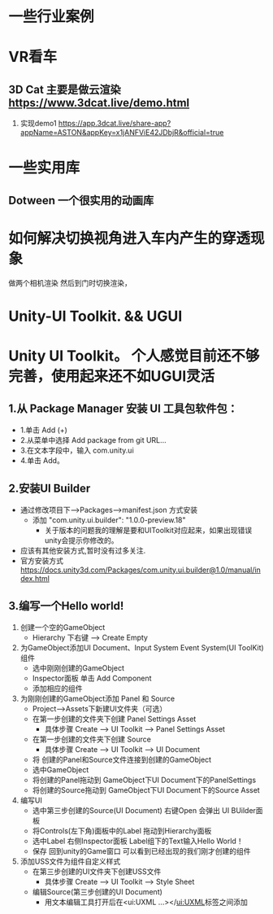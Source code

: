 # 一些行业案例
# VR看车
## 3D Cat 主要是做云渲染 https://www.3dcat.live/demo.html   
  1. 实现demo1 https://app.3dcat.live/share-app?appName=ASTON&appKey=x1jANFViE42JDbjR&official=true 
# 一些实用库
## Dotween 一个很实用的动画库
# 如何解决切换视角进入车内产生的穿透现象

做两个相机渲染  然后到门时切换渲染，


# Unity-UI Toolkit. &&  UGUI
# Unity UI Toolkit。  个人感觉目前还不够完善，使用起来还不如UGUI灵活
## 1.从 Package Manager 安装 UI 工具包软件包：
  - 1.单击 Add (+) 
  - 2.从菜单中选择 Add package from git URL… 
  - 3.在文本字段中，输入 com.unity.ui 
  - 4.单击 Add。
## 2.安装UI Builder
   - 通过修改项目下-->Packages-->manifest.json 方式安装
      - 添加 "com.unity.ui.builder": "1.0.0-preview.18"
         - 关于版本的问题我的理解是要和UIToolkit对应起来，如果出现错误unity会提示你修改的。
   - 应该有其他安装方式,暂时没有过多关注.
   - 官方安装方式 https://docs.unity3d.com/Packages/com.unity.ui.builder@1.0/manual/index.html
## 3.编写一个Hello world!
   1. 创建一个空的GameObject
      - Hierarchy 下右键 --> Create Empty
   2. 为GameObject添加UI Document、Input System Event System(UI ToolKit)组件
      - 选中刚刚创建的GameObject 
      - Inspector面板 单击 Add Component
      - 添加相应的组件
   3. 为刚刚创建的GameObject添加 Panel 和 Source
       - Project-->Assets下新建UI文件夹（可选）
       - 在第一步创建的文件夹下创建 Panel Settings Asset
            - 具体步骤 Create --> UI Toolkit --> Panel Settings Asset
       - 在第一步创建的文件夹下创建 Source
            - 具体步骤 Create --> UI Toolkit --> UI Document
       - 将 创建的Panel和Source文件连接到创建的GameObject
        - 选中GameObject
        - 将创建的Panel拖动到 GameObject下UI Document下的PanelSettings
        - 将创建的Source拖动到 GameObject下UI Document下的Source Asset
   4. 编写UI
      - 选中第三步创建的Source(UI Document) 右键Open 会弹出 UI BUilder面板
      - 将Controls(左下角)面板中的Label 拖动到Hierarchy面板
      - 选中Label 右侧Inspector面板 Label组下的Text输入Hello World！
      - 保存 回到unity的Game窗口 可以看到已经出现的我们刚才创建的组件
   5. 添加USS文件为组件自定义样式
      - 在第三步创建的UI文件夹下创建USS文件
        - 具体步骤 Create --> UI Toolkit --> Style Sheet
      - 编辑Source(第三步创建的UI Document)
        - 用文本编辑工具打开后在<ui:UXML ...></<ui:UXML>标签之间添加 <Style src="MyUI.uss" /> MyUI.uss为刚刚第一步创建的文件
      - 像写css一样写一个样式
        - 第一步创建的文件下添加
          ```css
            .MyUI{
              color: red;
            }
          ``` 
       - 将刚刚创建的样式添加到Source
        参考第四步的 编写UI 找到Style Class List输入刚才书写的MyUI 单击Add Style Class to List
       - 保存 回到unity的Game窗口 可以看到已我们刚才创建的组件 文字已经变成红色了
  ## 4.一些与CSS不太相同的样式属性
    ```
      文字水平居中 -unity-text-align: upper-center;
      文字水平垂直居中 -unity-text-align: middle-center;
      文字加粗 -unity-font-style: bold;
    ```
# UGUI

##如何让按钮之类的提示信息跟随模型，而不是固定在屏幕上
  - 如果是UI需要先将Canvas的渲染模式改成World Space 然后将UI放到模型之下即可,此时的模型就相当于一个模型物体
    - 更改渲染模式选中要更改的UI右侧<b>Inspector</b>--><b>Canvas</b>组件--><b>Render Mode</b>

## 当使用Canvas Group模拟点击的显示与隐藏时，可能会因为图层顺序原因导致无法点击。
  - 解决办法。在外层套一个空的GameObject，通过SetActive来控制物体的显示与隐藏

## 如何将Canvas导出复用
  - 将Canvas做成预制体
  1. 新建Perfabs文件夹
  2. 将要导出的Canvas拖入Perfabs
  3. 右键导出
 
## Button按钮可视化实现--> 按钮点击更换按钮的背景
  1. 将Inspector面板下的Button组件的<b>Transition</b>设置成<b>Sprite Swap</b>
  2. 将Transition属性下的<b>Selected Sprite</b>属性设置成想要更换的背景即可
  
  
# Unity中一些脚本的笔记
## 1.通过实现IPointerClickHandler接口来实现点击事件
直接挂到物体上即可实现点击，不需要其它的指定
```c#
public class ChangeShader : MonoBehaviour,IPointerClickHandler
{
    void Start()
    {
    }

    // Update is called once per frame
    void Update()
    {
        
    }
    public void OnPointerClick(PointerEventData eventData)
    {
      //业务处理  
    }
}
```
## 2.关于 Color类的事项
当使用RGB值时要/255f 才能的到相应的值
```c#
  new Color(68 / 255f, 138 / 255f, 255 / 255f))
```
## 3.关于使用Resources加载本地模型的问题
### 加载的模型可能会位于（0，0，0）坐标，如果此时相机的坐标也是0，0，0难么可能会导致无法看到加载的物体，此时需要动态的设置一下加载的物体的坐标以达到想要的效果
```c#
  //把资源加载到内存中
  Object cubePreb = Resources.Load("Prefabs/Cube", typeof(GameObject));
  //用加载得到的资源对象，实例化游戏对象，实现游戏物体的动态加载
  GameObject cube = Instantiate(cubePreb) as GameObject;
  cube.transform.position = new Vector3(0,0,10);
 ```
## 4.关于unity的打包AssetBundles和加载问题
AssetBundles官方文档 --> https://docs.unity3d.com/Manual/AssetBundles-Workflow.html
###  打包
1.构建 AssetBundles
  在 Assets 文件夹中创建一个名为 Editor 的文件夹，并在该文件夹中放置一个包含以下内容的脚本：
  ```c#
  using UnityEditor;
  using System.IO;

  public class CreateAssetBundles
  {
      //
      [MenuItem("Assets/Build AssetBundles")]
      static void BuildAllAssetBundles()
      {
          string assetBundleDirectory = "Assets/AssetBundles";
          if(!Directory.Exists(assetBundleDirectory))
          {
              Directory.CreateDirectory(assetBundleDirectory);
          }
          BuildPipeline.BuildAssetBundles(assetBundleDirectory, 
                                          BuildAssetBundleOptions.None, 
                                          BuildTarget.StandaloneWindows);
      }
  }
```
  该脚本在 Assets 菜单底部创建一个名为Build AssetBundles的菜单项，用于执行与该标签关联的函数中的代码。当您单击Build AssetBundles 时，会出现一个带有构建对话框的进度条。这将获取您用 AssetBundle 名称标记的所有资产，并将它们放置在路径assetBundleDirectory定义的文件夹中。
  
  2.本地加载 AssetBundles 和 Assets
  从本地存储加载，<strong>AssetBundles.LoadFromFile</strong>API
  ```c#
    public class LoadFromFileExample : MonoBehaviour {
      void Start() {
          //Combine拼接方法 参数一为步骤1中设置的路径 参数二（car-911）为打包的ab包的名字
          var myLoadedAssetBundle = AssetBundle.LoadFromFile(Path.Combine("Assets/AssetBundles/","car-911"));
          if (myLoadedAssetBundle == null)
          {
              Debug.Log("Failed to load AssetBundle!");
              return;
          }
          //此处的car-911为模型名字
          var prefab = myLoadedAssetBundle.LoadAsset<GameObject>("car-911");
          //加载模型
          Instantiate(prefab);
          //因为Instantiate(prefab) 默认将模型加载到0，0，0坐标位置，如果要设置坐标可以参考下列的加载方法
          GameObject car_911 =  Instantiate(prefab) as GameObject;
          car_911.transform.position = new Vector3(0,0,15);
      }
    }
  ```
  3.自己托管AB包  结合UnityWebRequest实现动态加载
  ```c#
    IEnumerator InstantiateObject()
    {
        //托管的AB包为打包出来的两个文件（.manifest 和 另一个无后缀文件）中的无后缀文件
        string url = "要加载的AB包的路径";
        UnityWebRequest www = UnityWebRequestAssetBundle.GetAssetBundle(url, 0); ;
        yield return www.SendWebRequest(); ;
        if (www.result != UnityWebRequest.Result.Success)
        {
            Debug.Log(www.error);
        }
        else
        {
            //加载的模型名为为.manifest中的定义的模型名字而不是AB包的名字
            AssetBundle bundle = DownloadHandlerAssetBundle.GetContent(www);
            GameObject prefab = bundle.LoadAsset<GameObject>("car-911");
            GameObject car_911 = Instantiate(prefab) as GameObject;
            car_911.transform.position = new Vector3(0, 0, 15);
        }
    }
  ```
  ## 模型添加点击事件
  ### 添加Mesh Collider组件 或者Box Collider等碰撞体
  不同的效率不同
  ## 如何让模型拥有透明效果
  ### 只需更改材质（Material）的渲染模式为（Rendering Mode）为Fade模式 然后再调整颜色的透明度即可
  ## 模型更改旋转的中心点方法
  ### 只需要给要旋转的物体添加一个空的Object组件然后调整父组件的位置即可。 
   ~ 例如 将车门的中心点 从中间改为左侧只需要将一个空的物体拖动至车门的左侧，然后将车门模型放入这个空物体即可

